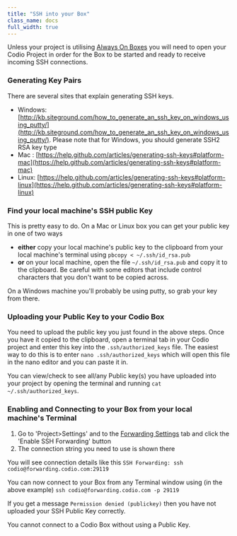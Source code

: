```yaml
---
title: "SSH into your Box"
class_name: docs
full_width: true
---
```


Unless your project is utilising [Always On Boxes](/docs/ide/boxes/always-on/) you will need to open your Codio Project in order for the Box to be started and ready to receive incoming SSH connections.

### Generating Key Pairs
There are several sites that explain generating SSH keys.

- Windows: [http://kb.siteground.com/how_to_generate_an_ssh_key_on_windows_using_putty/](http://kb.siteground.com/how_to_generate_an_ssh_key_on_windows_using_putty/). Please note that for Windows, you should generate SSH2 RSA key type
- Mac : [https://help.github.com/articles/generating-ssh-keys#platform-mac](https://help.github.com/articles/generating-ssh-keys#platform-mac)
- Linux: [https://help.github.com/articles/generating-ssh-keys#platform-linux](https://help.github.com/articles/generating-ssh-keys#platform-linux)

### Find your local machine's SSH public Key
This is pretty easy to do. On a Mac or Linux box you can get your public key in one of two ways

- **either** copy your local machine's public key to the clipboard from your local machine's terminal using `pbcopy < ~/.ssh/id_rsa.pub`
- **or** on your local machine, open the file `~/.ssh/id_rsa.pub` and copy it to the clipboard. Be careful with some editors that include control characters that you don't want to be copied across.

On a Windows machine you'll probably be using putty, so grab your key from there.

### Uploading your Public Key to your Codio Box
You need to upload the public key you just found in the above steps. Once you have it copied to the clipboard, open a terminal tab in your Codio project and enter this key into the `.ssh/authorized_keys` file. The easiest way to do this is to enter `nano .ssh/authorized_keys` which will open this file in the nano editor and you can paste it in.

You can view/check to see all/any Public key(s) you have uploaded into your project by opening the terminal and running `cat ~/.ssh/authorized_keys`.

### Enabling and Connecting to your Box from your local machine's Terminal

1. Go to 'Project>Settings' and to the [Forwarding Settings](/docs/ide/customization/project-settings/) tab and click the 'Enable SSH Forwarding' button
1. The connection string you need to use is shown there

You will see connection details like this
`SSH Forwarding: ssh codio@forwarding.codio.com:29119`

You can now connect to your Box from any Terminal window using (in the above example)
`ssh codio@forwarding.codio.com -p 29119`

If you get a message `Permission denied (publickey)` then you have not uploaded your SSH Public Key correctly.

You cannot connect to a Codio Box without using a Public Key.